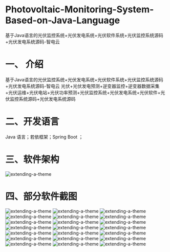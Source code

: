 # Photovoltaic-Monitoring-System-Based-on-Java-Language
基于Java语言的光伏监控系统+光伏发电系统+光伏软件系统+光伏监控系统源码+光伏发电系统源码-智电云
# 一、 介绍
基于Java语言的光伏监控系统+光伏发电系统+光伏软件系统+光伏监控系统源码+光伏发电系统源码-智电云
光伏+光伏发电预测+逆变器监控+逆变器数据采集+光伏运维+光伏电站+光伏功率预测+光伏监控系统+光伏发电系统+光伏软件+光伏监控系统源码+光伏发电系统源码

# 二、开发语言
 Java 语言；若依框架；Spring Boot ；
# 三、软件架构
![extending-a-theme](/01架构.png)

# 四、部分软件截图
![extending-a-theme](/01.png)
![extending-a-theme](/02.png)
![extending-a-theme](/03.png)
![extending-a-theme](/04.png)
![extending-a-theme](/05.png)
![extending-a-theme](/06.png)
![extending-a-theme](/07.png)
![extending-a-theme](/08.png)
![extending-a-theme](/09.png)
![extending-a-theme](/10.png)
![extending-a-theme](/11.png)
![extending-a-theme](/12.png)
![extending-a-theme](/13.png)
![extending-a-theme](/14.png)
![extending-a-theme](/15.png)
![extending-a-theme](/16.png)
![extending-a-theme](/17.png)
![extending-a-theme](/18.png)
![extending-a-theme](/19.png)
![extending-a-theme](/20.png)
![extending-a-theme](/21.jpg)


